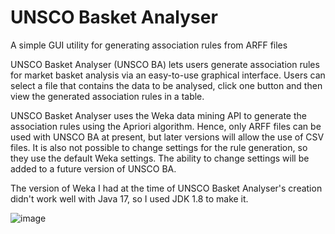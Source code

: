 # UNSCO Basket Analyser
 A simple GUI utility for generating association rules from ARFF files

UNSCO Basket Analyser (UNSCO BA) lets users generate association rules for market basket analysis via an easy-to-use graphical interface. Users can select a file that contains the data to be analysed, click one button and then view the generated association rules in a table. 

UNSCO Basket Analyser uses the Weka data mining API to generate the association rules using the Apriori algorithm. Hence, only ARFF files can be used with UNSCO BA at present, but later versions will allow the use of CSV files. It is also not possible to change settings for the rule generation, so they use the default Weka settings. The ability to change settings will be added to a future version of UNSCO BA. 

The version of Weka I had at the time of UNSCO Basket Analyser's creation didn't work well with Java 17, so I used JDK 1.8 to make it. 

![image](https://github.com/user-attachments/assets/8c9508f0-b6c7-4c18-af72-53b5cea1c81f)
